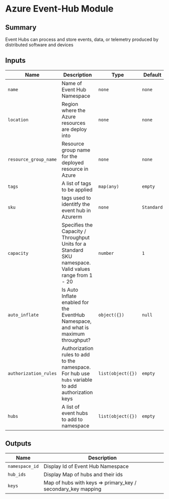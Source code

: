 # Azure Event-Hub  Module

## Summary 

Event Hubs can process and store events, data, or telemetry produced by distributed software and devices

## Inputs


| Name | Description | Type | Default | Required |
|------|-------------|------|---------|:--------:|
| `name` | Name of Event Hub Namespace  | `none` | `none` | yes |
| `location` | Region where the Azure resources are  deploy into  | `none` | `none` | yes |
| `resource_group_name` |Resource group name for the deployed resource in Azure| `none` | `none` | yes |
| `tags` | A list of tags to be applied   | `map(any)` | `empty` | yes |
| `sku` | tags used to  identitfy the event hub in Azurerm   | `none` | `Standard` | yes |
| `capacity` | Specifies the Capacity / Throughput Units for a Standard SKU namespace. Valid values range from 1 - 20   | `number` | `1` | yes |
| `auto_inflate` | Is Auto Inflate enabled for the EventHub Namespace, and what is maximum throughput?   | `object({})` | `null` | yes |
| `authorization_rules` | Authorization rules to add to the namespace. For hub use `hubs` variable to add authorization keys   | `list(object({})` | `empty` | yes |
| `hubs` | A list of event hubs to add to namespace   | `list(object({})` | `empty` | yes |



## Outputs


| Name | Description | 
|------|-------------|
| `namespace_id` | Display Id of Event Hub Namespace  |
| `hub_ids` | Display Map of hubs and their ids  |
| `keys` | Map of hubs with keys => primary_key / secondary_key mapping |